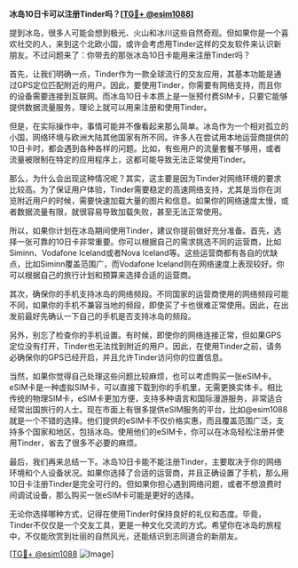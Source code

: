 **冰岛10日卡可以注册Tinder吗？[[TG💪+ @esim1088](https://t.me/s/esim1088)]**

提到冰岛，很多人可能会想到极光、火山和冰川这些自然奇观。但如果你是一个喜欢社交的人，来到这个北欧小国，或许会考虑用Tinder这样的交友软件来认识新朋友。不过问题来了：你带去的那张冰岛10日卡能用来注册Tinder吗？

首先，让我们明确一点，Tinder作为一款全球流行的交友应用，其基本功能是通过GPS定位匹配附近的用户。因此，要使用Tinder，你需要有网络支持，而且你的设备需要连接到互联网。而冰岛10日卡本质上是一张预付费SIM卡，只要它能够提供数据流量服务，理论上就可以用来注册和使用Tinder。

但是，在实际操作中，事情可能并不像看起来那么简单。冰岛作为一个相对孤立的小国，网络环境与欧洲大陆其他国家有所不同。许多人在尝试用本地运营商提供的10日卡时，都会遇到各种各样的问题。比如，有些用户的流量套餐不够用，或者流量被限制在特定的应用程序上，这都可能导致无法正常使用Tinder。

那么，为什么会出现这种情况呢？其实，这主要是因为Tinder对网络环境的要求比较高。为了保证用户体验，Tinder需要稳定的高速网络支持，尤其是当你在浏览附近用户的时候，需要快速加载大量的图片和信息。如果你的网络速度太慢，或者数据流量有限，就很容易导致加载失败，甚至无法正常使用。

所以，如果你计划在冰岛期间使用Tinder，建议你提前做好充分准备。首先，选择一张可靠的10日卡非常重要。你可以根据自己的需求挑选不同的运营商，比如Siminn、Vodafone Iceland或者Nova Iceland等。这些运营商都有各自的优缺点，比如Siminn覆盖范围广，而Vodafone Iceland则在网络速度上表现较好。你可以根据自己的旅行计划和预算来选择合适的运营商。

其次，确保你的手机支持冰岛的网络频段。不同国家的运营商使用的网络频段可能不同，如果你的手机不兼容当地的频段，即使买了卡也很难正常使用。因此，在出发前最好先确认一下自己的手机是否支持冰岛的频段。

另外，别忘了检查你的手机设置。有时候，即使你的网络连接正常，但如果GPS定位没有打开，Tinder也无法找到附近的用户。因此，在使用Tinder之前，请务必确保你的GPS已经开启，并且允许Tinder访问你的位置信息。

当然，如果你觉得自己处理这些问题比较麻烦，也可以考虑购买一张eSIM卡。eSIM卡是一种虚拟SIM卡，可以直接下载到你的手机里，无需更换实体卡。相比传统的物理SIM卡，eSIM卡更加方便，支持多种语言和国际漫游服务，非常适合经常出国旅行的人士。现在市面上有很多提供eSIM服务的平台，比如@esim1088就是一个不错的选择。他们提供的eSIM卡不仅价格实惠，而且覆盖范围广泛，支持多个国家和地区，包括冰岛。使用他们的eSIM卡，你可以在冰岛轻松注册并使用Tinder，省去了很多不必要的麻烦。

最后，我们再来总结一下。冰岛10日卡能不能注册Tinder，主要取决于你的网络环境和个人设备状况。如果你选择了合适的运营商，并且正确设置了手机，那么用10日卡注册Tinder是完全可行的。但如果你担心遇到网络问题，或者不想浪费时间调试设备，那么购买一张eSIM卡可能是更好的选择。

无论你选择哪种方式，记得在使用Tinder时保持良好的礼仪和态度。毕竟，Tinder不仅仅是一个交友工具，更是一种文化交流的方式。希望你在冰岛的旅程中，不仅能欣赏到壮丽的自然风光，还能结识到志同道合的新朋友。

[[TG💪+ @esim1088](https://t.me/s/esim1088) ![Image](https://i.postimg.cc/4NQfJmqS/Snipaste-2025-05-13-00-14-12.png)]